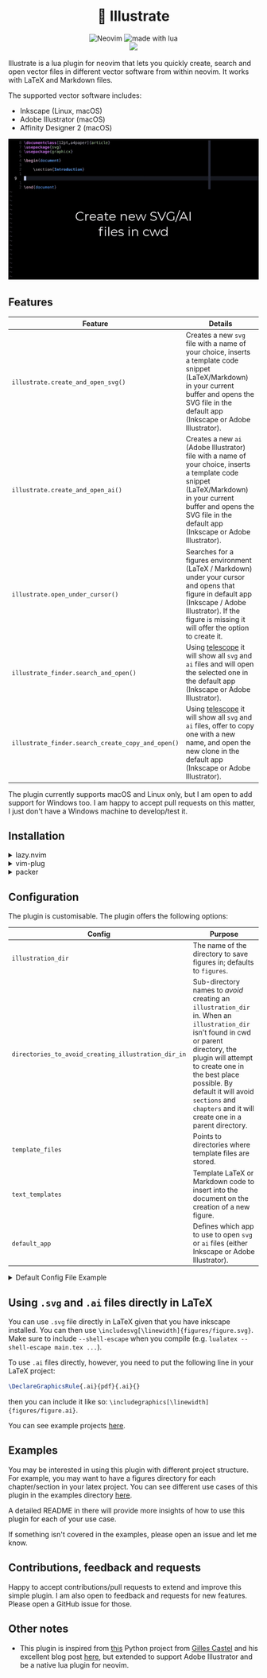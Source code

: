 <h1 align="center">🎨 Illustrate</h1>

<p align="center">

<img src="https://img.shields.io/badge/Neovim-57A143?logo=neovim&logoColor=fff&style=for-the-badge" alt="Neovim" />
<img src="https://img.shields.io/badge/Made%20With%20Lua-2C2D72?logo=lua&logoColor=fff&style=for-the-badge" alt="made with lua" >

<br/>
<a href="https://github.com/rpapallas/illustrate.nvim/actions/workflows/default.yaml/badge.svg" alt="GitHub Actions">
<img src="https://img.shields.io/github/actions/workflow/status/rpapallas/illustrate.nvim/default.yaml?branch=master">
</a>

Illustrate is a lua plugin for neovim that lets you quickly create, search
and open vector files in different vector software from within neovim. It works
with LaTeX and Markdown files.

The supported vector software includes:

* Inkscape (Linux, macOS)
* Adobe Illustrator (macOS)
* Affinity Designer 2 (macOS)

![demo](assets/demo.gif)

</p>

## Features

| Feature                                           | Details                                                                                                                                                                                                                    |
|---------------------------------------------------|----------------------------------------------------------------------------------------------------------------------------------------------------------------------------------------------------------------------------|
| `illustrate.create_and_open_svg()`                | Creates a new `svg` file with a name of your choice, inserts a template code snippet (LaTeX/Markdown) in your current buffer and opens the SVG file in the default app (Inkscape or Adobe Illustrator).                    |
| `illustrate.create_and_open_ai()`                 | Creates a new `ai` (Adobe Illustrator) file with a name of your choice, inserts a template code snippet (LaTeX/Markdown) in your current buffer and opens the SVG file in the default app (Inkscape or Adobe Illustrator). |
| `illustrate.open_under_cursor()`                  | Searches for a figures environment (LaTeX / Markdown) under your cursor and opens that figure in default app (Inkscape / Adobe Illustrator). If the figure is missing it will offer the option to create it.               |
| `illustrate_finder.search_and_open()`             | Using [telescope](https://github.com/nvim-telescope/telescope.nvim) it will show all `svg` and `ai` files and will open the selected one in the default app (Inkscape or Adobe Illustrator).                               |
| `illustrate_finder.search_create_copy_and_open()` | Using [telescope](https://github.com/nvim-telescope/telescope.nvim) it will show all `svg` and `ai` files, offer to copy one with a new name, and open the new clone in the default app (Inkscape or Adobe Illustrator).   |

The plugin currently supports macOS and Linux only, but I am open to add
support for Windows too. I am happy to accept pull requests on this matter, I
just don't have a Windows machine to develop/test it.

## Installation

<details>
<summary>lazy.nvim</summary>

```lua
return {
'rpapallas/illustrate.nvim',
dependencies = {
    "rcarriga/nvim-notify",
    'nvim-lua/plenary.nvim',
    'nvim-telescope/telescope.nvim',
},
keys = function()
    local illustrate = require('illustrate')
    local illustrate_finder = require('illustrate.finder')

    return {
        {
            "<leader>is",
            function() illustrate.create_and_open_svg() end,
            desc = "Create and open a new SVG file with provided name."
        },
        {
            "<leader>ia",
            function() illustrate.create_and_open_ai() end,
            desc = "Create and open a new Adobe Illustrator file with provided name."
        },
        {
            "<leader>io",
            function() illustrate.open_under_cursor() end,
            desc = "Open file under cursor (or file within environment under cursor)."
        },
        {
            "<leader>if",
            function() illustrate_finder.search_and_open() end,
            desc = "Use telescope to search and open illustrations in default app."
        },
        {
            "<leader>ic",
            function() illustrate_finder.search_create_copy_and_open() end,
            desc = "Use telescope to search existing file, copy it with new name, and open it in default app."
        },
    }
end,
opts = {
    -- optionally define options.
},
}
```
</details>

<details>
<summary>vim-plug</summary>

```lua
local vim = vim
local Plug = vim.fn['plug#']

vim.call('plug#begin')
    Plug 'rpapallas/illustrate.nvim'
    Plug 'rcarriga/nvim-notify'
    Plug 'nvim-lua/plenary.nvim'
    Plug 'nvim-telescope/telescope.nvim'
vim.call('plug#end')

local illustrate = require('illustrate')
local illustrate_finder = require('illustrate.finder')
vim.keymap.set('n', '<leader>is', function() illustrate.create_and_open_svg() end, {})
vim.keymap.set('n', '<leader>ia', function() illustrate.create_and_open_ai() end, {})
vim.keymap.set('n', '<leader>io', function() illustrate.open_under_cursor() end, {})
vim.keymap.set('n', '<leader>if', function() illustrate_finder.search_and_open() end, {})
vim.keymap.set('n', '<leader>ic', function() illustrate_finder.search_create_copy_and_open() end, {})
```

Note the dependencies above (`nvim-notify`, `plenary`, and `telescope`).
Make sure to run `:PlugInstall`. Everything should work out of the box.
</details>

<details>
<summary>packer</summary>

```lua
vim.cmd [[packadd packer.nvim]]

return require('packer').startup(function(use)
    use 'rpapallas/illustrate.nvim'
    use 'wbthomason/packer.nvim'
    use 'rcarriga/nvim-notify'
    use 'nvim-lua/plenary.nvim'
    use 'nvim-telescope/telescope.nvim'
end)
```

</details>

## Configuration

The plugin is customisable. The plugin offers the following options:

| Config                                              | Purpose                                                                                                                                                                                                                                                                                                 |
|-----------------------------------------------------|---------------------------------------------------------------------------------------------------------------------------------------------------------------------------------------------------------------------------------------------------------------------------------------------------------|
| `illustration_dir`                                  | The name of the directory to save figures in; defaults to `figures`.                                                                                                                                                                                                                                    |
| `directories_to_avoid_creating_illustration_dir_in` | Sub-directory names to *avoid* creating an `illustration_dir` in. When an `illustration_dir` isn't found in cwd or parent directory, the plugin will attempt to create one in the best place possible. By default it will avoid `sections` and `chapters` and it will create one in a parent directory. |
| `template_files`                                    | Points to directories where template files are stored.                                                                                                                                                                                                                                                  |
| `text_templates`                                    | Template LaTeX or Markdown code to insert into the document on the creation of a new figure.                                                                                                                                                                                                            |
| `default_app`                                       | Defines which app to use to open `svg` or `ai` files (either Inkscape or Adobe Illustrator).                                                                                                                                                                                                            |


<details>
<summary>Default Config File Example</summary>

```lua
illustration_dir = "figures",
directories_to_avoid_creating_illustration_dir_in = {
    'sections',
    'chapters',
},
template_files = { -- Templates used when new vector documents are created.
    -- You can optionally define a path to your own template dir and
    -- bootstrap your documents with a better template than an empty
    -- canvas.
    directory = {
        svg = templates_dir .. "/svg/",
        ai = templates_dir .. "/ai/",
    },
    default = {
        svg = "default.svg",
        ai = "default.ai",
    }
},
text_templates = { -- Default code template for each vector type (svg/ai) and each document (tex/md)
    svg = {
        tex = [[
\begin{figure}[h]
  \centering
  \includesvg[width=0.8\textwidth]{$FILE_PATH}
  \caption{Caption}
  \label{fig:}
\end{figure}
            ]],
        md = "![caption]($FILE_PATH)",
    },
    ai = {
        tex = [[
\begin{figure}[h]
  \centering
  \includegraphics[width=0.8\linewidth]{$FILE_PATH}
  \caption{Caption}
  \label{fig:}
\end{figure}
            ]],
        md = "![caption]($FILE_PATH)",
    }
},
default_app = { -- default software to use for opening ai/svg files.
    svg = "inkscape", -- Options: inkscape/illustrator/affinity2
    ai = "inkscape", -- Options: inkscape/illustrator/affinity2
},
```

</details>

## Using `.svg` and `.ai` files directly in LaTeX

You can use `.svg` file directly in LaTeX given that you have inkscape
installed. You can then use `\includesvg[\linewidth]{figures/figure.svg}`.
Make sure to include `--shell-escape` when you compile
(e.g. `lualatex --shell-escape main.tex ...`).

To use `.ai` files directly, however, you need to put the following line in your
LaTeX project:

```tex
\DeclareGraphicsRule{.ai}{pdf}{.ai}{}
```

then you can include it like so: `\includegraphics[\linewidth]{figures/figure.ai}`.

You can see example projects [here](examples/).

## Examples

You may be interested in using this plugin with different project structure.
For example, you may want to have a figures directory for each chapter/section
in your latex project. You can see different use cases of this plugin in the
examples directory [here](examples/).

A detailed README in there will provide
more insights of how to use this plugin for each of your use case.

If something isn't covered in the examples, please open an issue and let me know.

## Contributions, feedback and requests

Happy to accept contributions/pull requests to extend and improve this simple
plugin. I am also open to feedback and requests for new features. Please open a
GitHub issue for those.

## Other notes

* This plugin is inspired from [this](https://github.com/gillescastel/inkscape-figures) Python project from [Gilles Castel](https://github.com/gillescastel) and his excellent blog post [here](https://castel.dev/post/lecture-notes-2/), but extended to support Adobe Illustrator and be a native lua plugin for neovim.

